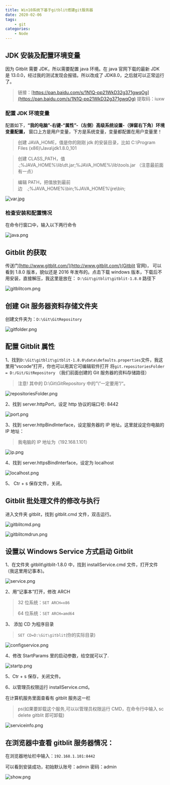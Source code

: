 ```yaml
---
title: Win10系统下基于gitblit搭建git服务器
date: 2020-02-06
tags:
    - git
categories:
    - Node
---
```


<!-- more -->

## JDK 安装及配置环境变量

因为 Gitblit 需要 JDK，所以需要配置 java 环境。在 java 官网下载的最新 JDK 是 13.0.0，经过我的测试发现会报错。所以改成了 JDK8.0，之后就可以正常运行了。

> 链接：[https://pan.baidu.com/s/1N1Q-pp21WkD32g371gwqOg](https://pan.baidu.com/s/1N1Q-pp21WkD32g371gwqOg)
> 提取码：iuxw

### 配置 JDK 环境变量

配置如下，**“我的电脑”-右键-“属性”-（左侧）高级系统设置-（弹窗右下角）环境变量配置，** 窗口上方是用户变量，下方是系统变量，变量都配置在用户变量里！

> 创建 JAVA_HOME，值是你的刚刚 jdk 的安装目录，比如 C:\Program Files (x86)\Java\jdk1.8.0_101

> 创建 CLASS_PATH，值 .;%JAVA_HOME%\lib\dt.jar;%JAVA_HOME%\lib\tools.jar （注意最前面有一点）

> 编辑 PATH，把值放到最前边　.;%JAVA_HOME%\bin;%JAVA_HOME%\jre\bin;

![var.jpg](https://s2.loli.net/2021/12/16/xGCujRT7kILFP2g.png)

### 检查安装和配置情况

在命令行窗口中，输入以下两行命令

![java.png](https://s2.loli.net/2021/12/16/v59WchJLN3HBDbZ.png)

## Gitblit 的获取

传送门[http://www.gitblit.com/](http://www.gitblit.com/)(Gitblit 官网)，
可以看到 1.8.0 版本，貌似还是 2016 年发布的。点击下载 windows 版本，下载后不用安装，直接解压，我这里是放在：
`D:\Git\gitblit\gitblit-1.8.0` 路径下

![gitblitcom.png](https://s2.loli.net/2021/12/16/ThXpwiol2xAQB5z.png)

## 创建 Git 服务器资料存储文件夹

创建文件夹为：`D:\Git\GitRepository`

![gitfolder.png](https://s2.loli.net/2021/12/16/p9UuNlIP2OfbvsH.png)

## 配置 Gitblit 属性

1、找到`D:\Git\gitblit\gitblit-1.8.0\data\defaults.properties`文件，我这里用“vscode”打开，你也可以用其它可编辑软件打开
将`git.repositoriesFolder = D:/Git/GitRepository` （我们前面创建的 Git 服务器的资料存储路径）

> 注意! 其中的 D:\Git\GitRepository 中的”\”一定要用”/“。

![repositoriesFolder.png](https://s2.loli.net/2021/12/16/IYRGOjhlX5A78HE.png)

2、找到 server.httpPort，设定 http 协议的端口号: 8442

![port.png](https://s2.loli.net/2021/12/16/3eF9K61UaBXdioO.png)

3、找到 server.httpBindInterface，设定服务器的 IP 地址。这里就设定你电脑的 IP 地址：

> 我电脑的 IP 地址为（192.168.1.101）

![ip.png](https://s2.loli.net/2021/12/16/Lr7y8l3cnUViOJq.png)

4、找到 server.httpsBindInterface，设定为 localhost

![localhost.png](https://s2.loli.net/2021/12/16/y9thkX5PRzijboI.png)

5、 Ctr + s 保存文件，关闭。

## Gitblit 批处理文件的修改与执行

进入文件夹 gitblit，找到 gitblit.cmd 文件，双击运行。

![gitblitcmd.png](https://s2.loli.net/2021/12/16/MJksE23Gm6u8qNz.png)

![gitblitcmdrun.png](https://s2.loli.net/2021/12/16/bRJatO4cyjs9nlq.png)

## 设置以 Windows Service 方式启动 Gitblit

1、在文件夹 gitblit\gitblit-1.8.0 中，找到 installService.cmd 文件，打开文件（我这里用记事本)。

![service.png](https://s2.loli.net/2021/12/16/gwSbPTvEmRLpBM8.png)

2、用“记事本”打开，修改 ARCH

> 32 位系统：`SET ARCH=x86`
>
> 64 位系统：`SET ARCH=amd64 `

3、 添加 CD 为程序目录

> `SET CD=D:\Git\gitblit`(你的实际目录)

![configservice.png](https://s2.loli.net/2021/12/16/FzQtx3dUunj2WGg.png)

4、修改 StartParams 里的启动参数，给空就可以了.

![startp.png](https://s2.loli.net/2021/12/16/H8aw6KnsvSdTklZ.png)

5、Ctr + s 保存，关闭文件。

6、以管理员权限运行 installService.cmd。

在计算机服务里面查看有 gitblit 服务这一栏

> ps(如果要卸载这个服务,可以以管理员权限运行 CMD，在命令行中输入 sc delete gitblit 即可卸载)

![serviceinfo.png](https://s2.loli.net/2021/12/16/z6AZoxeHVgnXCad.png)

## 在浏览器中查看 gitblit 服务器情况：

在浏览器地址栏中输入：`192.168.1.101:8442`

可以看到安装成功，初始默认账号：admin 密码：admin

![show.png](https://s2.loli.net/2021/12/16/ehkjnDLpgN7mzvo.png)
